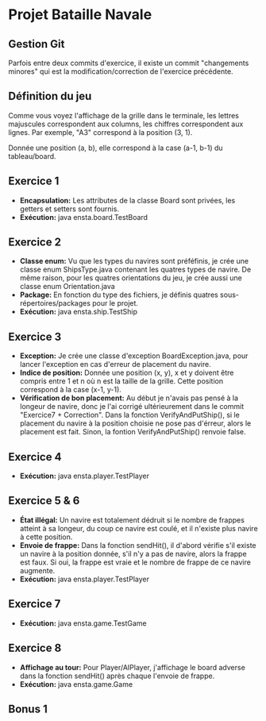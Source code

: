 # Projet Bataille Navale

## Gestion Git

Parfois entre deux commits d'exercice, il existe un commit "changements minores" qui est la modification/correction de l'exercice précédente.

## Définition du jeu

Comme vous voyez l'affichage de la grille dans le terminale, les lettres majuscules correspondent aux columns, les chiffres correspondent aux lignes. Par exemple, "A3" correspond à la position (3, 1).

Donnée une position (a, b), elle correspond à la case (a-1, b-1) du tableau/board.

## Exercice 1

* **Encapsulation:** Les attributes de la classe Board sont privées, les getters et setters sont fournis.
* **Exécution:** java ensta.board.TestBoard


## Exercice 2

* **Classe enum:** Vu que les types du navires sont préféfinis, je crée une classe enum ShipsType.java contenant les quatres types de navire. De même raison, pour les quatres orientations du jeu, je crée aussi une classe enum Orientation.java
* **Package:** En fonction du type des fichiers, je définis quatres sous-répertoires/packages pour le projet.
* **Exécution:** java ensta.ship.TestShip


## Exercice 3

* **Exception:** Je crée une classe d'exception BoardException.java, pour lancer l'exception en cas d'erreur de placement du navire.
* **Indice de position:** Donnée une position (x, y), x et y doivent être compris entre 1 et n où n est la taille de la grille. Cette position correspond à la case (x-1, y-1).
* **Vérification de bon placement:** Au début je n'avais pas pensé à la longeur de navire, donc je l'ai corrigé ultérieurement dans le commit "Exercice7 + Correction". Dans la fonction VerifyAndPutShip(), si le placement du navire à la position choisie ne pose pas d'érreur, alors le placement est fait. Sinon, la fontion VerifyAndPutShip() renvoie false.


## Exercice 4

* **Exécution:** java ensta.player.TestPlayer


## Exercice 5 & 6

* **État illégal:** Un navire est totalement dédruit si le nombre de frappes atteint à sa longeur, du coup ce navire est coulé, et il n'existe plus navire à cette position.
* **Envoie de frappe:** Dans la fonction sendHit(), il d'abord vérifie s'il existe un navire à la position donnée, s'il n'y a pas de navire, alors la frappe est faux. Si oui, la frappe est vraie et le nombre de frappe de ce navire augmente.
* **Exécution:** java ensta.player.TestPlayer


## Exercice 7

* **Exécution:** java ensta.game.TestGame


## Exercice 8

* **Affichage au tour:** Pour Player/AIPlayer, j'affichage le board adverse dans la fonction sendHit() après chaque l'envoie de frappe.
* **Exécution:** java ensta.game.Game


## Bonus 1

